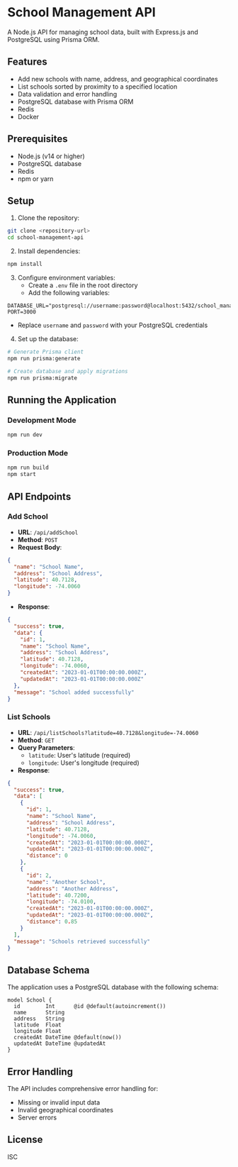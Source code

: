 # School Management API

A Node.js API for managing school data, built with Express.js and PostgreSQL using Prisma ORM.

## Features

- Add new schools with name, address, and geographical coordinates
- List schools sorted by proximity to a specified location
- Data validation and error handling
- PostgreSQL database with Prisma ORM
- Redis
- Docker

## Prerequisites

- Node.js (v14 or higher)
- PostgreSQL database
- Redis 
- npm or yarn

## Setup

1. Clone the repository:
```bash
git clone <repository-url>
cd school-management-api
```

2. Install dependencies:
```bash
npm install
```

3. Configure environment variables:
   - Create a `.env` file in the root directory
   - Add the following variables:
```
DATABASE_URL="postgresql://username:password@localhost:5432/school_management"
PORT=3000
```
   - Replace `username` and `password` with your PostgreSQL credentials

4. Set up the database:
```bash
# Generate Prisma client
npm run prisma:generate

# Create database and apply migrations
npm run prisma:migrate
```

## Running the Application

### Development Mode
```bash
npm run dev
```

### Production Mode
```bash
npm run build
npm start
```

## API Endpoints

### Add School
- **URL**: `/api/addSchool`
- **Method**: `POST`
- **Request Body**:
```json
{
  "name": "School Name",
  "address": "School Address",
  "latitude": 40.7128,
  "longitude": -74.0060
}
```
- **Response**:
```json
{
  "success": true,
  "data": {
    "id": 1,
    "name": "School Name",
    "address": "School Address",
    "latitude": 40.7128,
    "longitude": -74.0060,
    "createdAt": "2023-01-01T00:00:00.000Z",
    "updatedAt": "2023-01-01T00:00:00.000Z"
  },
  "message": "School added successfully"
}
```

### List Schools
- **URL**: `/api/listSchools?latitude=40.7128&longitude=-74.0060`
- **Method**: `GET`
- **Query Parameters**:
  - `latitude`: User's latitude (required)
  - `longitude`: User's longitude (required)
- **Response**:
```json
{
  "success": true,
  "data": [
    {
      "id": 1,
      "name": "School Name",
      "address": "School Address",
      "latitude": 40.7128,
      "longitude": -74.0060,
      "createdAt": "2023-01-01T00:00:00.000Z",
      "updatedAt": "2023-01-01T00:00:00.000Z",
      "distance": 0
    },
    {
      "id": 2,
      "name": "Another School",
      "address": "Another Address",
      "latitude": 40.7200,
      "longitude": -74.0100,
      "createdAt": "2023-01-01T00:00:00.000Z",
      "updatedAt": "2023-01-01T00:00:00.000Z",
      "distance": 0.85
    }
  ],
  "message": "Schools retrieved successfully"
}
```

## Database Schema

The application uses a PostgreSQL database with the following schema:

```prisma
model School {
  id        Int      @id @default(autoincrement())
  name      String
  address   String
  latitude  Float
  longitude Float
  createdAt DateTime @default(now())
  updatedAt DateTime @updatedAt
}
```

## Error Handling

The API includes comprehensive error handling for:
- Missing or invalid input data
- Invalid geographical coordinates
- Server errors

## License

ISC 